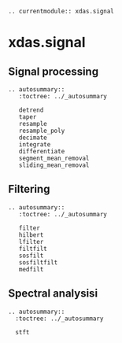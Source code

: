 ```{eval-rst}
.. currentmodule:: xdas.signal
```

# xdas.signal

## Signal processing

```{eval-rst}
.. autosummary::
   :toctree: ../_autosummary

   detrend
   taper
   resample
   resample_poly
   decimate
   integrate
   differentiate
   segment_mean_removal
   sliding_mean_removal
```

## Filtering

```{eval-rst}
.. autosummary::
   :toctree: ../_autosummary

   filter
   hilbert
   lfilter
   filtfilt
   sosfilt
   sosfiltfilt
   medfilt
```

## Spectral analysisi

```{eval-rst}
.. autosummary::
  :toctree: ../_autosummary

  stft
```

